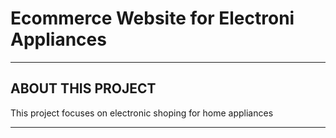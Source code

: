 <p>
  <h1>Ecommerce Website for Electroni Appliances</h1>
</p>

---

## ABOUT THIS PROJECT

This project focuses on electronic shoping for home appliances

---
